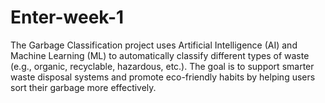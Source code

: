 # Enter-week-1
The Garbage Classification project uses Artificial Intelligence (AI) and Machine Learning (ML) to automatically classify different types of waste (e.g., organic, recyclable, hazardous, etc.). The goal is to support smarter waste disposal systems and promote eco-friendly habits by helping users sort their garbage more effectively.
